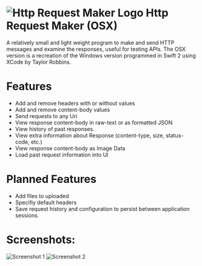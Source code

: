 # ![Http Request Maker Logo](http://admin.pinsimple.com/images/httpRequestIcon64.png) Http Request Maker (OSX)
A relatively small and light weight program to make and send HTTP messages and examine the responses, useful for testing APIs.
The OSX version is a recreation of the Windows version programmed in Swift 2 using XCode by Taylor Robbins.

# Features
 * Add and remove headers with or without values
 * Add and remove content-body values
 * Send requests to any Uri
 * View response content-body in raw-text or as formatted JSON
 * View history of past responses.
 * View extra information about Response (content-type, size, status-code, etc.)
 * View response content-body as Image Data
 * Load past request information into UI

# Planned Features
 * Add files to uploaded
 * Specifiy default headers
 * Save request history and configuration to persist between application sessions.

# Screenshots:
![Screenshot 1](http://admin.pinsimple.com/images/HttpRequestScreen1.png)
![Screenshot 2](http://admin.pinsimple.com/images/HttpRequestScreen2.png)
